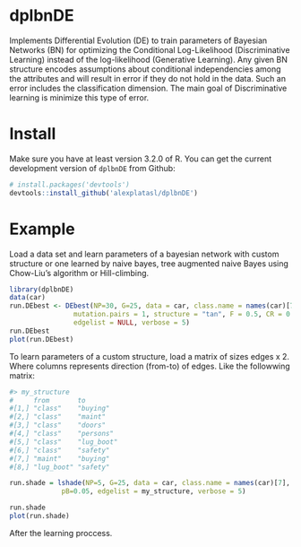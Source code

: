 dplbnDE
==========

Implements Differential Evolution (DE) to train parameters of Bayesian Networks 
(BN) for optimizing the Conditional Log-Likelihood (Discriminative Learning) 
instead of the log-likelihood (Generative Learning). Any given BN structure 
encodes assumptions about conditional independencies among the attributes and 
will result  in error if they do not hold in the data. Such an error includes 
the classification dimension. The main goal of Discriminative learning is 
minimize this type of error.

Install
=======

Make sure you have at least version 3.2.0 of R. You can get the current 
development version of `dplbnDE` from Github:

``` r
# install.packages('devtools')
devtools::install_github('alexplatasl/dplbnDE')
```

Example
=======

Load a data set and learn parameters of a bayesian network with custom structure 
or one learned by naive bayes, tree augmented naive Bayes using Chow-Liu’s algorithm 
or Hill-climbing.

``` r
library(dplbnDE)
data(car)
run.DEbest <- DEbest(NP=30, G=25, data = car, class.name = names(car)[7], crossover = "bin",
                mutation.pairs = 1, structure = "tan", F = 0.5, CR = 0.55,
                edgelist = NULL, verbose = 5)
run.DEbest
plot(run.DEbest)
```

To learn parameters of a custom structure, load a matrix of sizes edges x 2. Where 
columns represents direction (from-to) of edges. Like the followwing matrix:

``` r
#> my_structure
#     from       to        
#[1,] "class"    "buying"  
#[2,] "class"    "maint"   
#[3,] "class"    "doors"   
#[4,] "class"    "persons" 
#[5,] "class"    "lug_boot"
#[6,] "class"    "safety"  
#[7,] "maint"    "buying"  
#[8,] "lug_boot" "safety"

run.shade = lshade(NP=5, G=25, data = car, class.name = names(car)[7], c = 0.1,
             pB=0.05, edgelist = my_structure, verbose = 5)

run.shade
plot(run.shade)
```

After the learning proccess. 

